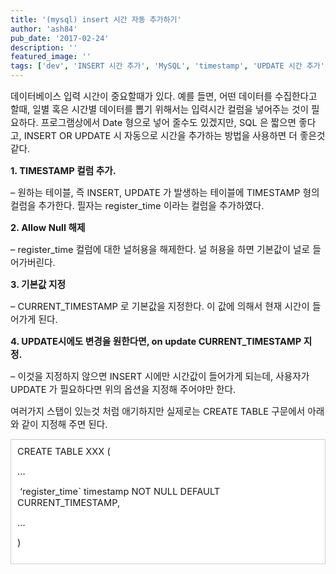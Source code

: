 ```yaml
---
title: '(mysql) insert 시간 자동 추가하기'
author: 'ash84'
pub_date: '2017-02-24'
description: ''
featured_image: ''
tags: ['dev', 'INSERT 시간 추가', 'MySQL', 'timestamp', 'UPDATE 시간 추가', 'insert', 'update']
---
```



<span style="font-size: 11pt; ">데이터베이스 입력 시간이 중요할때가 있다. 예를 들면, 어떤 데이터를 수집한다고 할때, 일별 혹은 시간별 데이터를 뽑기 위해서는 입력시간 컬럼을 넣어주는 것이 필요하다. 프로그램상에서 Date 형으로 넣어 줄수도 있겠지만, SQL 은 짧으면 좋다고, INSERT OR UPDATE 시 자동으로 시간을 추가하는 방법을 사용하면 더 좋은것 같다. </span>

**<span style="font-size: 11pt; ">1. TIMESTAMP 컬럼 추가. </span>**

<span style="font-size: 11pt; ">– 원하는 테이블, 즉 INSERT, UPDATE 가 발생하는 테이블에 TIMESTAMP 형의 컬럼을 추가한다. 필자는 register_time 이라는 컬럼을 추가하였다. </span>

**<span style="font-size: 11pt; ">2. Allow Null 해제 </span>**

<span style="font-size: 11pt; ">– register_time 컬럼에 대한 널허용을 해제한다. 널 허용을 하면 기본값이 널로 들어가버린다. </span>

**<span style="font-size: 11pt; ">3. 기본값 지정</span>**

<span style="font-size: 11pt; ">– CURRENT_TIMESTAMP 로 기본값을 지정한다. 이 값에 의해서 현재 시간이 들어가게 된다. </span>

**<span style="font-size: 11pt; ">4. UPDATE시에도 변경을 원한다면, on update CURRENT_TIMESTAMP 지정.</span>**<span style="font-size: 11pt; "> </span>

<span style="font-size: 11pt; ">– 이것을 지정하지 않으면 INSERT 시에만 시간값이 들어가게 되는데, 사용자가 UPDATE 가 필요하다면 위의 옵션을 지정해 주어야만 한다. </span>

<span style="font-size: 11pt; ">여러가지 스탭이 있는것 처럼 애기하지만 실제로는 CREATE TABLE 구문에서 아래와 같이 지정해 주면 된다. </span>

<div class="txc-textbox" style="border: 1px solid rgb(203, 203, 203); background-color: rgb(255, 255, 255); padding: 10px; "><span style="font-size: 11pt; ">CREATE TABLE XXX (</span>

<span style="font-size: 11pt; ">…</span>

<span style="font-size: 11pt; "> ‘register_time` timestamp NOT NULL DEFAULT CURRENT_TIMESTAMP,</span>

<span style="font-size: 11pt; ">…</span>

<span style="font-size: 11pt; ">)</span>

</div>

